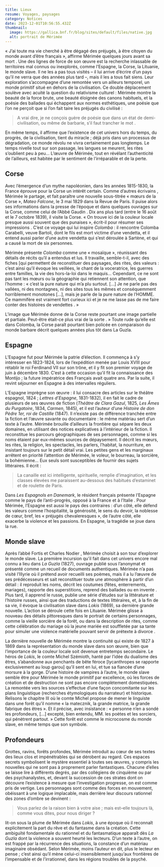 ```yaml
---
title: Lieux
resume: Voyages, paysages
category: Notices
date: 2023-12-01T10:56:55.432Z
thumbnail:
  image: https://gallica.bnf.fr/blog/sites/default/files/native.jpg
  alt: portrait de Mérimée
---
```

« J’ai toute ma vie cherché à être dégagé des préjugés, à être citoyen du monde avant d’être français », affirme Mérimée quelques jours avant sa mort . Une des lignes de force de son œuvre est la recherche inlassable de territoires mal connus ou inexplorés, comme l’Espagne, la Corse, la Lituanie, le monde slave. Il ne les a pas tous visités – il lui arrive d’écrire d’un pays qu’il ne verra que des années plus tard –, mais il les a tous fait siens. Leur exploration s’accompagne d’une remontée vers un ailleurs temporel, un monde primitif situé en dehors de la civilisation. Ce double déplacement soulève avec acuité la question du relativisme culturel : Mérimée montre la beauté de la force brute, une beauté éloignée des canons habituels, et la poésie des ballades qui échappent aux normes esthétiques, une poésie que l’on ne perçoit que si l’on fait taire les préjugés du civilisé : 

> A vrai dire, je ne conçois guère de poésie que dans un état de demi-civilisation, ou même de barbarie, s’il faut trancher le mot . 

En même temps, il affirme que l’existence de cet univers hors du temps, du progrès, de la civilisation, tient du miracle ; déjà pris dans un processus de dégradation, ce monde révolu ne vivra certainement pas longtemps. Le temps nivelle tout sur son passage, les langues se meurent, les rites s’oublient peu à peu… L’œuvre de Mérimée, tout en révélant l’authenticité de l’ailleurs, est habitée par le sentiment de l’irréparable et de la perte.

## Corse

Avec l’émergence d’un mythe napoléonien, dans les années 1815-1830, la France éprouve pour la Corse un intérêt  certain. Comme d’autres écrivains , Mérimée le partage, et fait paraître une nouvelle sous-titrée « mœurs de la Corse », *Mateo Falcone*, le 3 mai 1829 dans la Revue de Paris. Il puise alors ses informations dans la presse de l’époque et dans quelques ouvrages sur la Corse, comme celui de l’Abbé Gaudin . Dix ans plus tard (entre le 16 août et le 7 octobre 1839), il visite la Corse. « On trouve ici de la couleur locale presque aussi souvent que des punaises », écrit-il pour résumer ses impressions . C’est ce voyage qui lui inspire *Colomba* : il rencontre Colomba Carabelli, veuve Bartoli, dont le fils est mort victime d’une vendetta, et il entend aussi parler d’une autre vendetta qui s’est déroulée à Sartène, et qui a causé la mort de six personnes.

Mérimée présente *Colomba* comme une « mosaïque », réunissant des détails de récits qu’il a entendus et lus. Il travaille, semble-t-il, avec des fiches \[qui permettent de reconstituer des paysages, des rites, des valeurs : c’est ainsi qu’il évoque les veillées, le chant de la voceratrice, les guerres entre familles, la vie des hors-la-loi dans le maquis… Cependant, ce ne sont pas tant les mœurs ou la géographie qui retiennent son attention, que l’homme : « c’est la pure nature qui m’a plu surtout. [...] Je ne parle pas des vallées, ni des montagnes, ni des sites tous les mêmes et conséquemment horriblement monotones \[...], mais je parle de la pure nature de l’HOMME. Ce mammifère est vraiment fort curieux ici et je ne me lasse pas de me faire conter des histoires de vendettes . »

L’image que Mérimée donne de la Corse reste pourtant une image partielle et partiale.  Peut-être était-ce plus vrai de la sorte . » Toute rude qu’elle est dans Colomba, la Corse paraît pourtant bien policée en comparaison du monde barbare décrit quelques années plus tôt dans La Guzla. 

## Espagne

L’Espagne fut pour Mérimée la patrie d’élection. Il commença à s’y intéresser en 1823-1824, lors de l’expédition menée par Louis XVIII pour rétablir le roi Ferdinand VII sur son trône, et il y fit son premier voyage de juin à décembre 1830. C’est à cette occasion qu’il fit la connaissance des Montijo ; la future impératrice des Français avait quatre ans. Par la suite, il revint séjourner en Espagne à des intervalles réguliers. 

L’Espagne imprègne son œuvre : il lui consacre des articles sur le théâtre espagnol, 1824 ; *Lettres d’Espagne*, 1831-1832), il en fait le cadre de plusieurs de ses œuvres de fiction (*Théâtre de Clara Gazul*, 1825, *Les Âmes du Purgatoire*, 1834, *Carmen*, 1845), et il est l’auteur d’une *Histoire de don Pèdre 1er, roi de Castille* (1847). 
Il n’existe pas de différence tranchée entre la fiction et l’œuvre savante ou documentaire : le même matériau sert d’un texte à l’autre. Mérimée brouille d’ailleurs la frontière qui sépare les deux domaines, en utilisant des notices explicatives à l’intérieur de la fiction. Il reconstitue les parcours géographiques de ses personnages, comme si les noms étaient par eux-mêmes sources de dépaysement. Il décrit les mœurs, les rites, la religion, les spectacles, les parlers, l’habitat, la nourriture, en insistant toujours sur le petit détail vrai. Les petites gens et les marginaux arrêtent en priorité l’attention de Mérimée, le voleur, le bourreau, la sorcière, la bohémienne… Eux seuls sont susceptibles de fournir des sujets littéraires. Il écrit : 

> La canaille est ici intelligente, spirituelle, remplie d’imagination, et les classes élevées me paraissent au-dessous des habitués d’estaminet et de roulette de Paris.

Dans *Les Espagnols en Danemark*, le résident français présente l’Espagne comme le pays de l’anti-progrès, opposé à la France et à l’Italie . Pour Mérimée, l’Espagne est aussi le pays des contraires : d’un côté, elle défend les valeurs comme l’hospitalité, la générosité, le sens du devoir, la noblesse de cœur, bref, les « préjugés chevaleresques », de l’autre côté, elle exacerbe la violence et les passions. En Espagne, la tragédie se joue dans la rue. 

## **Monde slave**

Après l’abbé Fortis et Charles Nodier , Mérimée choisit à son tour d’explorer le monde slave. La première incursion qu’il fait dans cet univers encore mal connu a lieu dans *La Guzla* (1827), ouvrage publié sous l’anonymat et présenté comme un recueil de documents authentiques. Mérimée n’a pas visité l’Illyrie où il prétend avoir recueilli ses poèmes, mais il a lu l’œuvre de ses prédécesseurs  et sait reconstituer toute une atmosphère à partir d’un détail : il reproduit les noms, décrit les coutumes (fêtes, enterrements, mariages), rapporte des superstitions, reprend des ballades ou en invente . Plus tard, il apprend le russe, publie une série d’études sur la littérature et l’histoire russes, ainsi que des traductions de textes littéraires, et, à la fin de sa vie, il évoque la civilisation slave dans *Lokis* (1869), sa dernière grande nouvelle. L’action se déroule cette fois en Lituanie. Mérimée glisse à nouveau des détails pittoresques dans le portrait de certains personnages, comme la vieille sorcière de la forêt, ou dans la description de rites, comme cette célébration du mariage où la jeune mariée est souffletée par sa tante pour simuler une violence matérielle pouvant servir de prétexte à divorce . 

La dernière nouvelle de Mérimée montre la continuité qui existe de 1827 à 1869 dans la représentation du monde slave dans son œuvre, bien que l’importance de la couleur locale soit devenue entretemps secondaire. Le héros de *Lokis*, le comte Michel Szémioth, hanté par l’idée du dualisme des êtres, s’abandonne aux penchants de bête féroce \[lycanthropes se rapporte exclusivement au loup garou] qu’il sent en lui, et tue sa fiancée d’une morsure à la gorge. D’une histoire de vampires à l’autre, le monde slave semble être pour Mérimée le monde primitif par excellence, où les forces de création et de destruction ne sont pas encore complètement domestiquées. La remontée vers les sources s’effectue d’une façon concomitante sur les plans linguistique (recherches étymologiques du narrateur) et historique. Relisons le chapitre III où le comte Michel propose de mener le linguiste dans une forêt qu’il nomme « la matecznik, la grande matrice, la grande fabrique des êtres ». Et il précise, avec insistance : « personne n’en a sondé les profondeurs, \[…] excepté, bien entendu, MM. les poètes et les sorciers, qui pénètrent partout. »  Cette forêt est comme le microcosme du monde slave, en même temps que son symbole.

## **Profondeurs**

Grottes, ravins, forêts profondes, Mérimée introduit au cœur de ses textes des lieux clos et impénétrables qui se dérobent au regard. Ces espaces secrets symbolisent le mystère essentiel à toutes ses œuvres, y compris les nouvelles qui ne sont pas à proprement parler fantastiques. Chacune d’elles se laisse lire à différents degrés, par des collégiens de cinquième ou par des psychanalystes, et, devant la succession de ces strates dont on découvre l’existence à mesure que l’investigation progresse, on est comme pris de vertige. Les personnages sont comme des forces en mouvement, obéissant à une logique implacable, mais derrière leur discours rationnel des zones d’ombre se devinent : 

> Vous parlez de la raison bien à votre aise ; mais est–elle toujours là, comme vous dites, pour nous diriger ? 

lit-on sous la plume de Mérimée dans *Lokis*, à une époque où il reconnaît explicitement la part du rêve et du fantasme dans la création. Cette ambiguïté fondamentale du rationnel et du fantasmatique apparaît dès *La Guzla* dont la violence  a souvent heurté les lecteurs. D’un texte à l’autre, on est frappé par la récurrence des situations, la constance d’un matériau imaginaire obsédant. Selon Mérimée, moins l’auteur en dit, plus le lecteur en pense ; c’est ainsi qu’il mène celui-ci insensiblement jusqu’aux frontières de l’impensable et de l’irrationnel, dans les régions troubles de la psyché.